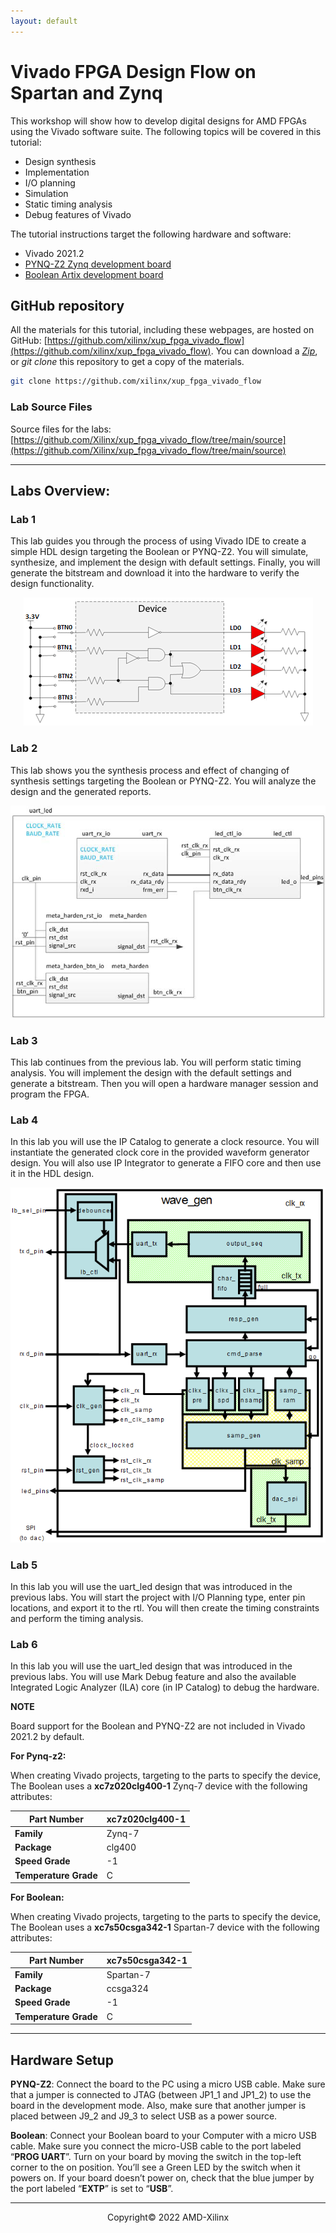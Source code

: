 ```yaml
---
layout: default
---
```


# Vivado FPGA Design Flow on Spartan and Zynq
This workshop will show how to develop digital designs for AMD FPGAs using the Vivado software suite. 
The following topics will be covered in this tutorial:

* Design synthesis
* Implementation
* I/O planning
* Simulation
* Static timing analysis
* Debug features of Vivado

The tutorial instructions target the following hardware and software:
* Vivado 2021.2
* [PYNQ-Z2 Zynq development board](https://www.tulembedded.com/FPGA/ProductsPYNQ-Z2.html) 
* [Boolean Artix development board](https://www.realdigital.org/hardware/boolean)

## GitHub repository
All the materials for this tutorial, including these webpages, are hosted on GitHub: [https://github.com/xilinx/xup_fpga_vivado_flow](https://github.com/xilinx/xup_fpga_vivado_flow). You can download a [*Zip*](https://github.com/Xilinx/xup_fpga_vivado_flow/archive/refs/heads/main.zip), or *git clone* this repository to get a copy of the materials. 

```sh
git clone https://github.com/xilinx/xup_fpga_vivado_flow
```

### Lab Source Files 

Source files for the labs:
[https://github.com/Xilinx/xup_fpga_vivado_flow/tree/main/source](https://github.com/Xilinx/xup_fpga_vivado_flow/tree/main/source)

---

## Labs Overview:

### Lab 1
This lab guides you through the process of using Vivado IDE to create a simple HDL design targeting the Boolean or PYNQ-Z2.  You will simulate, synthesize, and implement the design with default settings.  Finally, you will generate the bitstream and download it into the hardware to verify the design functionality.

<p align="center">
<img src ="./images/lab1/Fig1.png"/>
</p>

### Lab 2
This lab shows you the synthesis process and effect of changing of synthesis settings targeting the Boolean or PYNQ-Z2.  You will analyze the design and the generated reports.

<p align="center">
<img src ="./images/lab2/Fig1.png"/>
</p>

### Lab 3
This lab continues from the previous lab. You will perform static timing analysis. You will implement the design with the default settings and generate a bitstream.  Then you will open a hardware manager session and program the FPGA.

### Lab 4
In this lab you will use the IP Catalog to generate a clock resource. You will instantiate the generated clock core in the provided waveform generator design. You will also use IP Integrator to generate a FIFO core and then use it in the HDL design.

<p align="center">
<img src ="./images/lab4/Fig1.png"/>
</p>

### Lab 5
In this lab you will use the uart_led design that was introduced in the previous labs. You will start the project with I/O Planning type, enter pin locations, and export it to the rtl. You will then create the timing constraints and perform the timing analysis.

### Lab 6
In this lab you will use the uart_led design that was introduced in the previous labs. You will use Mark Debug feature and also the available Integrated Logic Analyzer (ILA) core (in IP Catalog) to debug the hardware.


**NOTE**

Board support for the Boolean and PYNQ-Z2 are not included in Vivado 2021.2 by default.

**For Pynq-z2:**

When creating Vivado projects, targeting to the parts  to specify the device, The Boolean uses a **xc7z020clg400-1** Zynq-7 device with the following attributes:

| **Part Number**       | xc7z020clg400-1 |
| --------------------- | --------------- |
| **Family**            | Zynq-7          |
| **Package**           | clg400          |
| **Speed Grade**       | -1              |
| **Temperature Grade** | C               |

**For Boolean:**

When creating Vivado projects, targeting to the parts  to specify the device, The Boolean uses a **xc7s50csga342-1** Spartan-7 device with the following attributes:

| **Part Number**       | xc7s50csga342-1 |
| --------------------- | --------------- |
| **Family**            | Spartan-7       |
| **Package**           | ccsga324        |
| **Speed Grade**       | -1              |
| **Temperature Grade** | C               |

---

## Hardware Setup

**PYNQ-Z2**: Connect the board to the PC using a micro USB cable. Make sure that a jumper is connected to JTAG (between JP1_1 and JP1_2) to use the board in the development mode. Also, make sure that another jumper is placed between J9_2 and J9_3 to select USB as a power source.

**Boolean**: Connect your Boolean board to your Computer with a micro USB cable. Make sure you connect the micro-USB cable to the port labeled “**PROG UART**”. Turn on your board by moving the switch in the top-left corner to the on position. You’ll see a Green LED by the switch when it powers on. If your board doesn’t power on, check that the blue jumper by the port labeled “**EXTP**” is set to “**USB**”.

---------------------------------------
<p align="center">Copyright&copy; 2022 AMD-Xilinx</p>